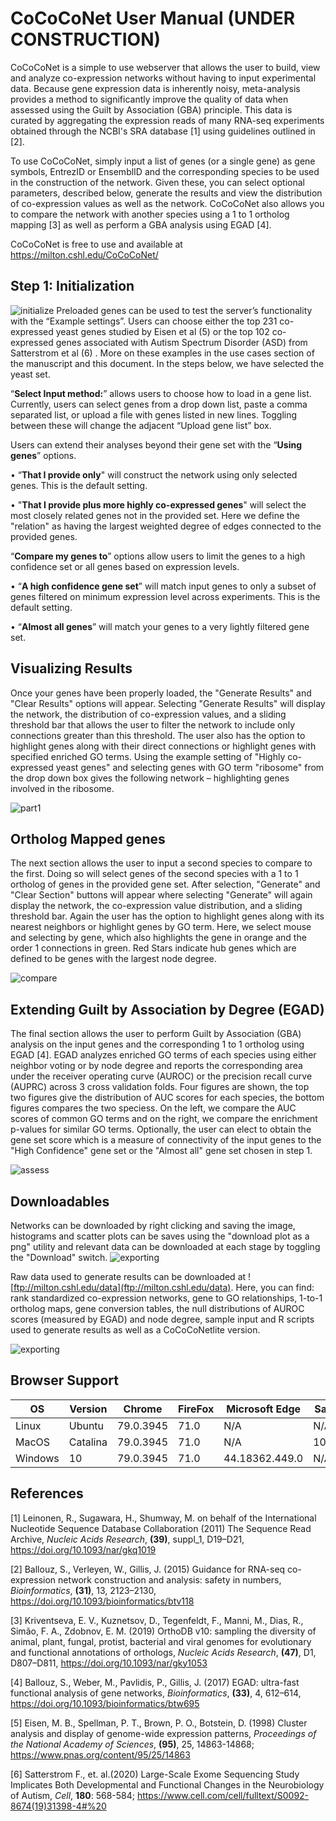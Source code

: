 # CoCoCoNet User Manual (UNDER CONSTRUCTION)

CoCoCoNet is a simple to use webserver that allows the user to build, view and analyze co-expression networks without having to input experimental data. Because gene expression data is inherently noisy, meta-analysis provides a method to significantly improve the quality of data when assessed using the Guilt by Association (GBA) principle. This data is curated by aggregating the expression reads of many RNA-seq experiments obtained through the NCBI's SRA database [1] using guidelines outlined in [2]. 

To use CoCoCoNet, simply input a list of genes (or a single gene) as gene symbols, EntrezID or EnsemblID and the corresponding species to be used in the construction of the network. Given these, you can select optional parameters, described below, generate the results and view the distribution of co-expression values as well as the network. CoCoCoNet also allows you to compare the network with another species using a 1 to 1 ortholog mapping [3] as well as perform a GBA analysis using EGAD [4].

CoCoCoNet is free to use and available at https://milton.cshl.edu/CoCoCoNet/

## Step 1: Initialization
![initialize](https://github.com/johnlee4/CoCoCoNet/blob/master/figures/initialize.png)
Preloaded genes can be used to test the server’s functionality with the “Example settings”. Users can choose either the top 231 co-expressed yeast genes studied by Eisen et al (5) or the top 102 co-expressed genes associated with Autism Spectrum Disorder (ASD) from Satterstrom et al (6) . More on these examples in the use cases section of the manuscript and this document. In the steps below, we have selected the yeast set.

“__Select Input method:__” allows users to choose how to load in a gene list. Currently, users can select genes from a drop down list, paste a comma separated list, or upload a file with genes listed in new lines. Toggling between these will change the adjacent “Upload gene list” box. 

Users can extend their analyses beyond their gene set with the “__Using genes__” options. 

•	“__That I provide only__" will construct the network using only selected genes. This is the default setting.

•	"__That I provide plus more highly co-expressed genes__" will select the most closely related genes not in the provided set. Here we define the "relation" as having the largest weighted degree of edges connected to the provided genes.



“__Compare my genes to__” options allow users to limit the genes to a high confidence set or all genes based on expression levels. 

•	“__A high confidence gene set__” will match input genes to only a subset of genes filtered on minimum expression level across experiments. This is the default setting.

•	“__Almost all genes__” will match your genes to a very lightly filtered gene set.

  
## Visualizing Results

Once your genes have been properly loaded, the "Generate Results" and "Clear Results" options will appear. Selecting "Generate Results" will display the network, the distribution of co-expression values, and a sliding threshold bar that allows the user to filter the network to include only connections greater than this threshold. The user also has the option to highlight genes along with their direct connections or highlight genes with specified enriched GO terms. Using the example setting of "Highly co-expressed yeast genes" and selecting genes with GO term "ribosome" from the drop down box gives the following network – highlighting genes involved in the ribosome. 

![part1](https://github.com/johnlee4/CoCoCoNet/blob/master/figures/part1.png)

## Ortholog Mapped genes

The next section allows the user to input a second species to compare to the first. Doing so will select genes of the second species with a 1 to 1 ortholog of genes in the provided gene set. After selection, "Generate" and "Clear Section" buttons will appear where selecting "Generate" will again display the network, the co-expression value distribution, and a sliding threshold bar. Again the user has the option to highlight genes along with its nearest neighbors or highlight genes by GO term. Here, we select mouse and selecting by gene, which also highlights the gene in orange and the order 1 connections in green. Red Stars indicate hub genes which are defined to be genes with the largest node degree.

![compare](https://github.com/johnlee4/CoCoCoNet/blob/master/figures/compare.png)


## Extending Guilt by Association by Degree (EGAD)

The final section allows the user to perform Guilt by Association (GBA) analysis on the input genes and the corresponding 1 to 1 ortholog using EGAD [4]. EGAD analyzes enriched GO terms of each species using either neighbor voting or by node degree and reports the corresponding area under the receiver operating curve (AUROC) or the precision recall curve (AUPRC) across 3 cross validation folds. Four figures are shown, the top two figures give the distribution of AUC scores for each species, the bottom figures compares the two speciess. On the left, we compare the AUC scores of common GO terms and on the right, we compare the enrichment p-values for similar GO terms. Optionally, the user can elect to obtain the gene set score which is a measure of connectivity of the input genes to the "High Confidence" gene set or the "Almost all" gene set chosen in step 1. 

![assess](https://github.com/johnlee4/CoCoCoNet/blob/master/figures/assess.png)

## Downloadables

Networks can be downloaded by right clicking and saving the image, histograms and scatter plots can be saves using the "download plot as a png" utility and relevant data can be downloaded at each stage by toggling the "Download" switch.
![exporting](https://github.com/johnlee4/CoCoCoNet/blob/master/figures/exporting.png)


Raw data used to generate results can be downloaded at ![ftp://milton.cshl.edu/data](ftp://milton.cshl.edu/data). Here, you can find: rank standardized co-expression networks, gene to GO relationships, 1-to-1 ortholog maps, gene conversion tables, the null distributions of AUROC scores (measured by EGAD) and node degree, sample input and R scripts used to generate results as well as a CoCoCoNetlite version. 

![exporting](https://github.com/johnlee4/CoCoCoNet/blob/master/figures/download.png)

## Browser Support

| OS | Version | Chrome | FireFox | Microsoft  Edge | Safari | 
| ----- | ----- | ----- | ----- | -----  | ----- | 
| Linux | Ubuntu | 79.0.3945 | 71.0 | N/A | N/A | 
| MacOS | Catalina | 79.0.3945 | 71.0 | N/A | 10.1.2 | 
| Windows | 10 | 79.0.3945 | 71.0 | 44.18362.449.0 | N/A | 


## References

[1] Leinonen, R., Sugawara, H., Shumway, M. on behalf of the International Nucleotide Sequence Database Collaboration (2011) The Sequence Read Archive, _Nucleic Acids Research_, __(39)__, suppl_1, D19–D21, https://doi.org/10.1093/nar/gkq1019

[2] Ballouz, S., Verleyen, W., Gillis, J. (2015) Guidance for RNA-seq co-expression network construction and analysis: safety in numbers, _Bioinformatics_, __(31)__, 13, 2123–2130, https://doi.org/10.1093/bioinformatics/btv118

[3] Kriventseva, E. V., Kuznetsov, D., Tegenfeldt, F., Manni, M., Dias, R., Simão, F. A., Zdobnov, E. M. (2019) OrthoDB v10: sampling the diversity of animal, plant, fungal, protist, bacterial and viral genomes for evolutionary and functional annotations of orthologs, _Nucleic Acids Research_, __(47)__, D1, D807–D811, https://doi.org/10.1093/nar/gky1053

[4] Ballouz, S., Weber, M., Pavlidis, P., Gillis, J. (2017) EGAD: ultra-fast functional analysis of gene networks, _Bioinformatics_, __(33)__, 4, 612–614, https://doi.org/10.1093/bioinformatics/btw695

[5] Eisen, M. B., Spellman, P. T., Brown, P. O., Botstein, D. (1998) Cluster analysis and display of genome-wide expression patterns, _Proceedings of the National Academy of Sciences_, __(95)__, 25, 14863-14868; https://www.pnas.org/content/95/25/14863

[6] Satterstrom F., et. al.(2020) Large-Scale Exome Sequencing Study Implicates Both Developmental and Functional Changes in the Neurobiology of Autism, _Cell_, __180__: 568-584; https://www.cell.com/cell/fulltext/S0092-8674(19)31398-4#%20
